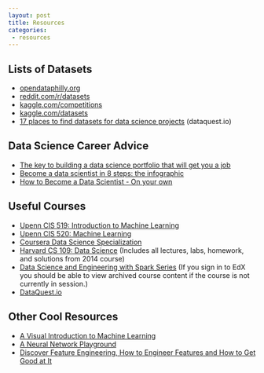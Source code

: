 ```yaml
---
layout: post
title: Resources
categories:
 - resources
---
```


## Lists of Datasets

- [opendataphilly.org](https://www.opendataphilly.org/)
- [reddit.com/r/datasets](https://www.reddit.com/r/datasets/)
- [kaggle.com/competitions](https://www.kaggle.com/competitions?sortBy=deadline&group=all&page=1&segment=allCategories)
- [kaggle.com/datasets](https://www.kaggle.com/datasets)
- [17 places to find datasets for data science projects](http://www.dataquest.io/blog/free-datasets-for-projects/) (dataquest.io)

## Data Science Career Advice

- [The key to building a data science portfolio that will get you a job](https://www.dataquest.io/blog/build-a-data-science-portfolio/)
- [Become a data scientist in 8 steps: the infographic](https://www.datacamp.com/community/tutorials/how-to-become-a-data-scientist#gs.z0eaTZQ)
- [How to Become a Data Scientist - On your own](http://www.datasciencecentral.com/profiles/blogs/how-to-become-a-data-scientist-for-free)

## Useful Courses

- [Upenn CIS 519: Introduction to Machine Learning](http://www.cis.upenn.edu/~cis519/fall2014/)
- [Upenn CIS 520: Machine Learning](https://alliance.seas.upenn.edu/~cis520/dynamic/2016/wiki/index.php?n=Lectures.Lectures)
- [Coursera Data Science Specialization](https://www.coursera.org/specializations/jhu-data-science)
- [Harvard CS 109: Data Science](http://cs109.github.io/2014/index.html) (Includes all lectures, labs, homework, and solutions from 2014 course)
- [Data Science and Engineering with Spark Series](https://courses.edx.org/dashboard/programs/21/data-science-and-engineering-with-spark) (If you sign in to EdX you should be able to view archived course content if the course is not currently in session.)
- [DataQuest.io](https://www.dataquest.io/dashboard)

## Other Cool Resources

- [A Visual Introduction to Machine Learning](http://www.r2d3.us/visual-intro-to-machine-learning-part-1/)
- [A Neural Network Playground](http://playground.tensorflow.org/)
- [Discover Feature Engineering, How to Engineer Features and How to Get Good at It](http://machinelearningmastery.com/discover-feature-engineering-how-to-engineer-features-and-how-to-get-good-at-it/)
